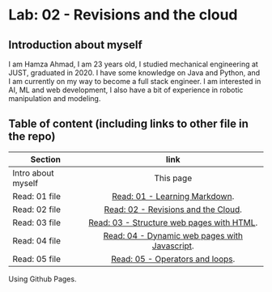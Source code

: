 # Lab: 02 - Revisions and the cloud
## Introduction about myself
I am Hamza Ahmad, I am 23 years old, I studied mechanical engineering at JUST, graduated in 2020. I have some knowledge on Java and Python, and I am currently on my way to become a full stack engineer. I am interested in AI, ML and web development, I also have a bit of experience in robotic manipulation and modeling. 

## Table of content (including links to other file in the repo)

| Section             | link          | 
| -------------       |:-------------:| 
| Intro about myself  | This page |
| Read: 01 file       | [Read: 01 - Learning Markdown](https://hamzaahmad97.github.io/reading-notes/Read01).      |
| Read: 02 file       | [Read: 02 - Revisions and the Cloud](https://hamzaahmad97.github.io/reading-notes/Read02).     |
|Read: 03 file |[Read: 03 - Structure web pages with HTML](https://hamzaahmad97.github.io/reading-notes/Read03-structure_web_pages_with_HTML). |
|Read: 04 file |[Read: 04 - Dynamic web pages with Javascript](https://hamzaahmad97.github.io/reading-notes/Read04_DynamicWebPagesWithJavaScript). |
|Read: 05 file |[Read: 05 - Operators and loops](https://hamzaahmad97.github.io/reading-notes/Read05-OperatorsAndLoops). |
Using Github Pages.
